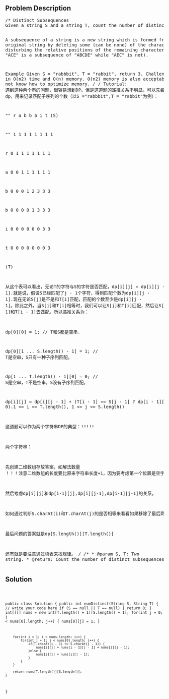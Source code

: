 <!--
<style>
  body { font-family: Arial, sans-serif; }
  .container { max-width: 100%; margin: auto; padding: 10px; }
  .comment-block { background-color: #f9f9f9; padding: 10px; border-left: 5px solid #ccc; max-width: 400px; margin: 20px auto; overflow-wrap: break-word; white-space: pre-wrap; }
  .code-block { background-color: #f4f4f4; padding: 10px; border: 1px solid #ddd; }
</style>
-->

<div class='container'>
<h2>Problem Description</h2>
<div class='comment-block'>
<pre>
/* Distinct Subsequences
Given a string S and a string T, count the number of distinct subsequences of T in S.

A subsequence of a string is a new string which is formed from 
the original string by deleting some (can be none) 
of the characters without disturbing the relative positions of the remaining characters. 
(ie, "ACE" is a subsequence of "ABCDE" while "AEC" is not).

Example
Given S = "rabbbit", T = "rabbit", return 3.
Challenge 
Do it in O(n2) time and O(n) memory.
O(n2) memory is also acceptable if you do not know how to optimize memory.
*/
/* Tutorial:
 遇到这种两个串的问题，很容易想到DP。但是这道题的递推关系不明显。可以先尝试做一个二维的表int[][] dp，用来记录匹配子序列的个数（以S ="rabbbit",T = "rabbit"为例）：

   "" r a b b b i t (S)

"" 1  1 1 1 1 1 1 1

r  0  1 1 1 1 1 1 1

a  0  0 1 1 1 1 1 1

b  0  0 0 1 2 3 3 3

b  0  0 0 0 1 3 3 3

i  0  0 0 0 0 0 3 3

t  0  0 0 0 0 0 0 3  

(T)

从这个表可以看出，无论T的字符与S的字符是否匹配，dp[i][j] = dp[i][j - 1].就是说，假设S已经匹配了j - 1个字符，得到匹配个数为dp[i][j - 1].现在无论S[j]是不是和T[i]匹配，匹配的个数至少是dp[i][j - 1]。除此之外，当S[j]和T[i]相等时，我们可以让S[j]和T[i]匹配，然后让S[j - 1]和T[i - 1]去匹配。所以递推关系为：

dp[0][0] = 1; // T和S都是空串.

dp[0][1 ... S.length() - 1] = 1; // T是空串，S只有一种子序列匹配。

dp[1 ... T.length() - 1][0] = 0; // S是空串，T不是空串，S没有子序列匹配。

dp[i][j] = dp[i][j - 1] + (T[i - 1] == S[j - 1] ? dp[i - 1][j - 1] : 0).1 <= i <= T.length(), 1 <= j <= S.length()

这道题可以作为两个字符串DP的典型：!!!!!

两个字符串：

先创建二维数组存放答案，如解法数量 ！！！注意二维数组的长度要比原来字符串长度+1，因为要考虑第一个位置是空字符串。

然后考虑dp[i][j]和dp[i-1][j],dp[i][j-1],dp[i-1][j-1]的关系，

如何通过判断S.charAt(i)和T.charAt(j)的是否相等来看看如果移除了最后两个字符，能不能把问题转化到子问题。

最后问题的答案就是dp[S.length()][T.length()]

还有就是要注意通过填表来找规律。
*/
    /**
     * @param S, T: Two string.
     * @return: Count the number of distinct subsequences
     */
</pre>
</div>

<h2>Solution</h2>
<div class='code-block'>
<pre><code class='language-java'>



public class Solution {
    public int numDistinct(String S, String T) {
        // write your code here
        if (S == null || T == null) {
            return 0;
        }
        int[][] nums = new int[T.length() + 1][S.length() + 1];
        for(int j = 0; j < nums[0].length; j++) {
            nums[0][j] = 1;
        }
        
        for(int i = 1; i < nums.length; i++) {
            for(int j = 1; j < nums[0].length; j++) {
                if(T.charAt(i - 1) == S.charAt(j - 1)) {
                    nums[i][j] = nums[i - 1][j - 1] + nums[i][j - 1];
                }else {
                    nums[i][j] = nums[i][j - 1];
                }
            }
        }
        
        return nums[T.length()][S.length()];
    }
}</code></pre>
</div>
</div>
